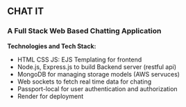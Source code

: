 <h2>CHAT IT</h2> 
<h3>A Full Stack Web Based Chatting Application</h3>
<p><b>Technologies and Tech Stack:</b></p>
<ul>
  <li>HTML CSS JS: EJS Templating for frontend</li>
  <li>Node.js, Express.js to build Backend server (restful api)</li>
  <li>MongoDB for managing storage models (AWS servuces)</li>
  <li>Web sockets to fetch real time data for chating</li>
  <li>Passport-local for user authentication and authorization</li>
  <li>Render for deployment</li>
</ul>
